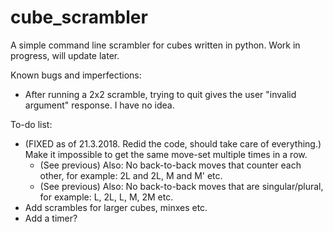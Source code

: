 # cube_scrambler
A simple command line scrambler for cubes written in python. Work in progress, will update later.

Known bugs and imperfections:
- After running a 2x2 scramble, trying to quit gives the user "invalid argument" response. I have no idea.

To-do list:
- (FIXED as of 21.3.2018. Redid the code, should take care of everything.) Make it impossible to get the same move-set multiple times in a row.
  - (See previous) Also: No back-to-back moves that counter each other, for example: 2L and 2L, M and M' etc.
  - (See previous) Also: No back-to-back moves that are singular/plural, for example: L, 2L, L, M, 2M etc.
- Add scrambles for larger cubes, minxes etc.
- Add a timer?
